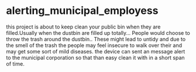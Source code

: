 # alerting_municipal_employess
this project is about to keep clean your public bin when they are filled.Usually when the dustbin are filled up totally... People would choose to throw the trash around the dustbin.. These might lead to untidy and due to the smell of the trash the people may feel insecure to walk over their and may get some sort of mild diseases. the device can sent an message alert to the municipal corporation so that than easy clean it with in a short span of time.
